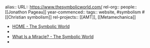 alias::
URL:: https://www.thesymbolicworld.com/
rel-org::
people:: [[Jonathon Pageau]]
year-commenced::
tags:: website, #symbolism #[[Christian symbolism]]
rel-projects:: [[AMT]], [[Metamechanica]]


- [HOME - The Symbolic World](https://www.thesymbolicworld.com/)
-
- [What Is a Miracle? - The Symbolic World](https://www.thesymbolicworld.com/content/what-is-a-miracle)
-
